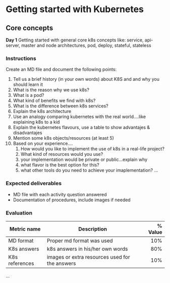 
# Getting started with Kubernetes

## Core concepts

**Day 1**
Getting started with general core k8s concepts like:
service, api-server, master and node architectures, pod, deploy, stateful, stateless

### Instructions
Create an MD file and document the following points:
1. Tell us a brief history (in your own words) about K8S and and why you should learn it
2. What is the reason why we use k8s?
3. What is a pod?
4. What kind of benefits we find with k8s?
5. What is the difference between k8s services?
6. Explain the k8s architecture
7. Use an analogy comparing kubernetes with the real world....like explaining k8s to a kid 
8. Explain the kubernetes flavours, use a table to show advantajes & disadvantajes 
9. Mention some k8s objects/resources (at least 5)
10. Based on your experience....
    1.  How would you like to implement the use of k8s in a real-life project?
    2.  What kind of resources would you use?
    3.  your implementation would be private or public...explain why
    4.  what flavor is the best option for this?
    5.  what other tools do you need to achieve your imaplementation? 
...


### Expected deliverables
- MD file with each activity question answered
- Documentation of procedures, include images if needed

### Evaluation

| Metric name | Description | % Value |
| ----------- |-------------| -------:|
| MD format   | Proper md format was used | 10% |
| K8s answers   | k8s answers in his/her own words | 80% |
| K8s references   | images or extra resources used for the answers | 10% |
...